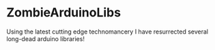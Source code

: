 # ZombieArduinoLibs
Using the latest cutting edge technomancery I have resurrected several long-dead arduino libraries! 

